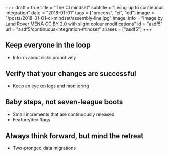 +++
draft = true
title = "The CI mindset"
subtitle = "Living up to continuous integration"
date = "2018-01-01"
tags = ["process", "ci", "cd"]
image = "/posts/2018-01-01-ci-mindset/assembly-line.jpg"
image_info = "Image by Land Rover MENA [CC BY 2.0](http://creativecommons.org/licenses/by/2.0) with slight colour modifications"
id = "asdf5"
url = "asdf5/continuous-integration-mindset"
aliases = ["asdf5"]
+++

## Keep everyone in the loop

- Inform about risks proactively

## Verify that your changes are successful

- Keep an eye on logs and monitoring

## Baby steps, not seven-league boots

- Small increments that are continuously released
- Feature/dev flags

## Always think forward, but mind the retreat

- Two-pronged data migrations
